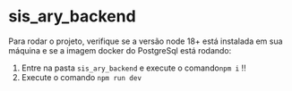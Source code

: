 # sis_ary_backend

Para rodar o projeto, verifique se a versão node 18+ está instalada em sua máquina e se a imagem docker do PostgreSql está rodando:

1. Entre na pasta `sis_ary_backend` e execute o comando`npm i` !!
2. Execute o comando `npm run dev`
